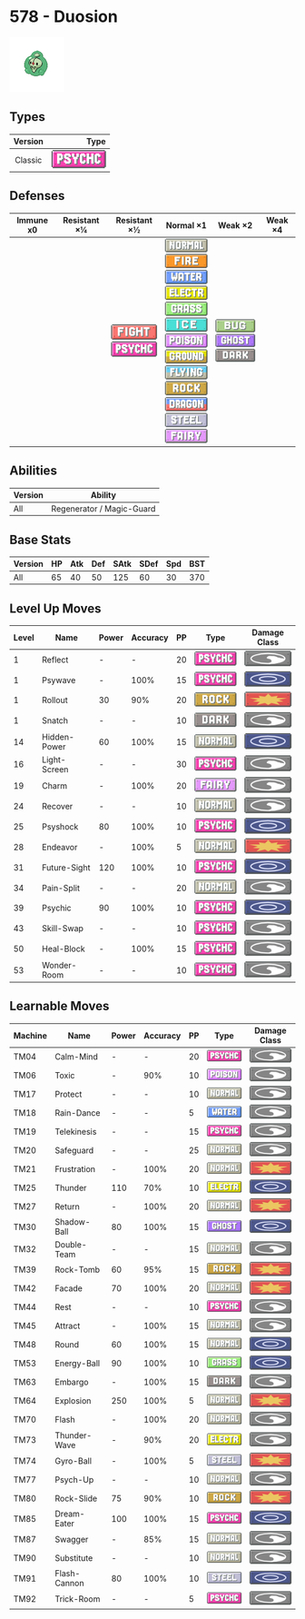 # 578 - Duosion

![duosion](../img/pokemon/578.png)

## Types

| Version | Type                                 |
| :-----: | -----------------------------------: |
| Classic | ![psychic](../img/types/psychic.png) |

## Defenses

| Immune x0 | Resistant ×¼ | Resistant ×½                                                                    | Normal ×1                                                                                                                                                                                                                                                                                                                                                                                                                                                                                            | Weak ×2                                                                                              | Weak ×4 |
| --------- | ------------ | ------------------------------------------------------------------------------- | ---------------------------------------------------------------------------------------------------------------------------------------------------------------------------------------------------------------------------------------------------------------------------------------------------------------------------------------------------------------------------------------------------------------------------------------------------------------------------------------------------- | ---------------------------------------------------------------------------------------------------- | ------- |
|           |              | ![fighting](../img/types/fighting.png)<br/>![psychic](../img/types/psychic.png) | ![normal](../img/types/normal.png)<br/>![fire](../img/types/fire.png)<br/>![water](../img/types/water.png)<br/>![electric](../img/types/electric.png)<br/>![grass](../img/types/grass.png)<br/>![ice](../img/types/ice.png)<br/>![poison](../img/types/poison.png)<br/>![ground](../img/types/ground.png)<br/>![flying](../img/types/flying.png)<br/>![rock](../img/types/rock.png)<br/>![dragon](../img/types/dragon.png)<br/>![steel](../img/types/steel.png)<br/>![fairy](../img/types/fairy.png) | ![bug](../img/types/bug.png)<br/>![ghost](../img/types/ghost.png)<br/>![dark](../img/types/dark.png) |         |

## Abilities

| Version | Ability                   |
| ------- | ------------------------- |
| All     | Regenerator / Magic-Guard |

## Base Stats

| Version | HP | Atk | Def | SAtk | SDef | Spd | BST |
| ------- | -- | --- | --- | ---- | ---- | --- | --- |
| All     | 65 | 40  | 50  | 125  | 60   | 30  | 370 |

## Level Up Moves

| Level | Name         | Power | Accuracy | PP | Type                                 | Damage Class                           |
| ----- | ------------ | ----- | -------- | -- | ------------------------------------ | -------------------------------------- |
| 1     | Reflect      | -     | -        | 20 | ![psychic](../img/types/psychic.png) | ![status](../img/types/status.png)     |
| 1     | Psywave      | -     | 100%     | 15 | ![psychic](../img/types/psychic.png) | ![special](../img/types/special.png)   |
| 1     | Rollout      | 30    | 90%      | 20 | ![rock](../img/types/rock.png)       | ![physical](../img/types/physical.png) |
| 1     | Snatch       | -     | -        | 10 | ![dark](../img/types/dark.png)       | ![status](../img/types/status.png)     |
| 14    | Hidden-Power | 60    | 100%     | 15 | ![normal](../img/types/normal.png)   | ![special](../img/types/special.png)   |
| 16    | Light-Screen | -     | -        | 30 | ![psychic](../img/types/psychic.png) | ![status](../img/types/status.png)     |
| 19    | Charm        | -     | 100%     | 20 | ![fairy](../img/types/fairy.png)     | ![status](../img/types/status.png)     |
| 24    | Recover      | -     | -        | 10 | ![normal](../img/types/normal.png)   | ![status](../img/types/status.png)     |
| 25    | Psyshock     | 80    | 100%     | 10 | ![psychic](../img/types/psychic.png) | ![special](../img/types/special.png)   |
| 28    | Endeavor     | -     | 100%     | 5  | ![normal](../img/types/normal.png)   | ![physical](../img/types/physical.png) |
| 31    | Future-Sight | 120   | 100%     | 10 | ![psychic](../img/types/psychic.png) | ![special](../img/types/special.png)   |
| 34    | Pain-Split   | -     | -        | 20 | ![normal](../img/types/normal.png)   | ![status](../img/types/status.png)     |
| 39    | Psychic      | 90    | 100%     | 10 | ![psychic](../img/types/psychic.png) | ![special](../img/types/special.png)   |
| 43    | Skill-Swap   | -     | -        | 10 | ![psychic](../img/types/psychic.png) | ![status](../img/types/status.png)     |
| 50    | Heal-Block   | -     | 100%     | 15 | ![psychic](../img/types/psychic.png) | ![status](../img/types/status.png)     |
| 53    | Wonder-Room  | -     | -        | 10 | ![psychic](../img/types/psychic.png) | ![status](../img/types/status.png)     |

## Learnable Moves

| Machine | Name         | Power | Accuracy | PP | Type                                   | Damage Class                           |
| ------- | ------------ | ----- | -------- | -- | -------------------------------------- | -------------------------------------- |
| TM04    | Calm-Mind    | -     | -        | 20 | ![psychic](../img/types/psychic.png)   | ![status](../img/types/status.png)     |
| TM06    | Toxic        | -     | 90%      | 10 | ![poison](../img/types/poison.png)     | ![status](../img/types/status.png)     |
| TM17    | Protect      | -     | -        | 10 | ![normal](../img/types/normal.png)     | ![status](../img/types/status.png)     |
| TM18    | Rain-Dance   | -     | -        | 5  | ![water](../img/types/water.png)       | ![status](../img/types/status.png)     |
| TM19    | Telekinesis  | -     | -        | 15 | ![psychic](../img/types/psychic.png)   | ![status](../img/types/status.png)     |
| TM20    | Safeguard    | -     | -        | 25 | ![normal](../img/types/normal.png)     | ![status](../img/types/status.png)     |
| TM21    | Frustration  | -     | 100%     | 20 | ![normal](../img/types/normal.png)     | ![physical](../img/types/physical.png) |
| TM25    | Thunder      | 110   | 70%      | 10 | ![electric](../img/types/electric.png) | ![special](../img/types/special.png)   |
| TM27    | Return       | -     | 100%     | 20 | ![normal](../img/types/normal.png)     | ![physical](../img/types/physical.png) |
| TM30    | Shadow-Ball  | 80    | 100%     | 15 | ![ghost](../img/types/ghost.png)       | ![special](../img/types/special.png)   |
| TM32    | Double-Team  | -     | -        | 15 | ![normal](../img/types/normal.png)     | ![status](../img/types/status.png)     |
| TM39    | Rock-Tomb    | 60    | 95%      | 15 | ![rock](../img/types/rock.png)         | ![physical](../img/types/physical.png) |
| TM42    | Facade       | 70    | 100%     | 20 | ![normal](../img/types/normal.png)     | ![physical](../img/types/physical.png) |
| TM44    | Rest         | -     | -        | 10 | ![psychic](../img/types/psychic.png)   | ![status](../img/types/status.png)     |
| TM45    | Attract      | -     | 100%     | 15 | ![normal](../img/types/normal.png)     | ![status](../img/types/status.png)     |
| TM48    | Round        | 60    | 100%     | 15 | ![normal](../img/types/normal.png)     | ![special](../img/types/special.png)   |
| TM53    | Energy-Ball  | 90    | 100%     | 10 | ![grass](../img/types/grass.png)       | ![special](../img/types/special.png)   |
| TM63    | Embargo      | -     | 100%     | 15 | ![dark](../img/types/dark.png)         | ![status](../img/types/status.png)     |
| TM64    | Explosion    | 250   | 100%     | 5  | ![normal](../img/types/normal.png)     | ![physical](../img/types/physical.png) |
| TM70    | Flash        | -     | 100%     | 20 | ![normal](../img/types/normal.png)     | ![status](../img/types/status.png)     |
| TM73    | Thunder-Wave | -     | 90%      | 20 | ![electric](../img/types/electric.png) | ![status](../img/types/status.png)     |
| TM74    | Gyro-Ball    | -     | 100%     | 5  | ![steel](../img/types/steel.png)       | ![physical](../img/types/physical.png) |
| TM77    | Psych-Up     | -     | -        | 10 | ![normal](../img/types/normal.png)     | ![status](../img/types/status.png)     |
| TM80    | Rock-Slide   | 75    | 90%      | 10 | ![rock](../img/types/rock.png)         | ![physical](../img/types/physical.png) |
| TM85    | Dream-Eater  | 100   | 100%     | 15 | ![psychic](../img/types/psychic.png)   | ![special](../img/types/special.png)   |
| TM87    | Swagger      | -     | 85%      | 15 | ![normal](../img/types/normal.png)     | ![status](../img/types/status.png)     |
| TM90    | Substitute   | -     | -        | 10 | ![normal](../img/types/normal.png)     | ![status](../img/types/status.png)     |
| TM91    | Flash-Cannon | 80    | 100%     | 10 | ![steel](../img/types/steel.png)       | ![special](../img/types/special.png)   |
| TM92    | Trick-Room   | -     | -        | 5  | ![psychic](../img/types/psychic.png)   | ![status](../img/types/status.png)     |